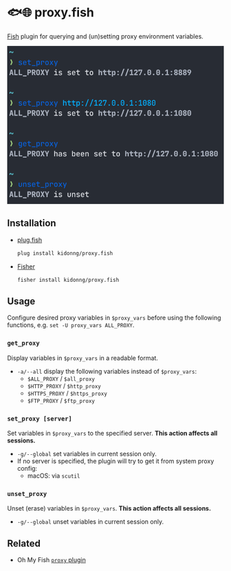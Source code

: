 # 🐟🌐 proxy.fish

[Fish](https://fishshell.com/) plugin for querying and (un)setting proxy environment variables.

![Screenshot](screenshot.png)

## Installation

- [plug.fish](https://github.com/kidonng/plug.fish)

  ```sh
  plug install kidonng/proxy.fish
  ```

- [Fisher](https://github.com/jorgebucaran/fisher)

  ```sh
  fisher install kidonng/proxy.fish
  ```

## Usage

Configure desired proxy variables in `$proxy_vars` before using the following functions, e.g. `set -U proxy_vars ALL_PROXY`.

### `get_proxy`

Display variables in `$proxy_vars` in a readable format.

- `-a/--all` display the following variables instead of `$proxy_vars`:
  - `$ALL_PROXY` / `$all_proxy`
  - `$HTTP_PROXY` / `$http_proxy`
  - `$HTTPS_PROXY` / `$https_proxy`
  - `$FTP_PROXY` / `$ftp_proxy`

### `set_proxy [server]`

Set variables in `$proxy_vars` to the specified server. **This action affects all sessions.**

- `-g/--global` set variables in current session only.
- If no server is specified, the plugin will try to get it from system proxy config:
  - macOS: via `scutil`

### `unset_proxy`

Unset (erase) variables in `$proxy_vars`. **This action affects all sessions.**

- `-g/--global` unset variables in current session only.

## Related

- Oh My Fish [`proxy` plugin](https://github.com/oh-my-fish/plugin-proxy)
